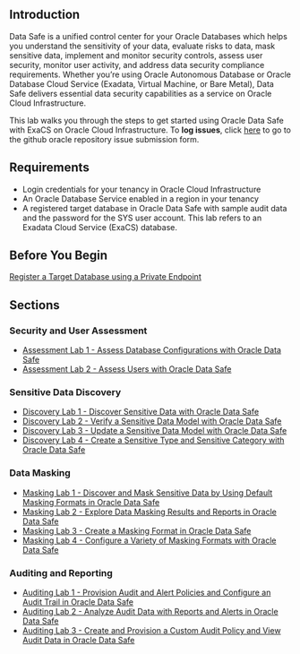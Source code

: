 ## Introduction

Data Safe is a unified control center for your Oracle Databases which helps you understand the sensitivity of your data, evaluate risks to data, mask sensitive data, implement and monitor security controls, assess user security, monitor user activity, and address data security compliance requirements. Whether you’re using Oracle Autonomous Database or Oracle Database Cloud Service (Exadata, Virtual Machine, or Bare Metal), Data Safe delivers essential data security capabilities as a service on Oracle Cloud Infrastructure.

This lab walks you through the steps to get started using Oracle Data Safe with ExaCS on Oracle Cloud Infrastructure. To **log issues**, click [here](https://github.com/oracle/learning-library/issues/new) to go to the github oracle repository issue submission form.

## Requirements

- Login credentials for your tenancy in Oracle Cloud Infrastructure
- An Oracle Database Service enabled in a region in your tenancy
- A registered target database in Oracle Data Safe with sample audit data and the password for the SYS user account. This lab refers to an Exadata Cloud Service (ExaCS) database.

## Before You Begin

[Register a Target Database using a Private Endpoint](DataSafePE.md)

## Sections

### Security and User Assessment
- [Assessment Lab 1 - Assess Database Configurations with Oracle Data Safe](DataSafeAssessment.md)
- [Assessment Lab 2 - Assess Users with Oracle Data Safe](DataSafeAssessment2.md)

### Sensitive Data Discovery
- [Discovery Lab 1 - Discover Sensitive Data with Oracle Data Safe](DataSafeSDD.md)
- [Discovery Lab 2 - Verify a Sensitive Data Model with Oracle Data Safe](DataSafeSDD2.md)
- [Discovery Lab 3 - Update a Sensitive Data Model with Oracle Data Safe](DataSafeSDD3.md)
- [Discovery Lab 4 - Create a Sensitive Type and Sensitive Category with Oracle Data Safe](DataSafeSDD4.md)

### Data Masking
- [Masking Lab 1 - Discover and Mask Sensitive Data by Using Default Masking Formats in Oracle Data Safe](DataSafeDM.md)
- [Masking Lab 2 - Explore Data Masking Results and Reports in Oracle Data Safe](DataSafeDM2.md)
- [Masking Lab 3 - Create a Masking Format in Oracle Data Safe](DataSafeDM3.md)
- [Masking Lab 4 - Configure a Variety of Masking Formats with Oracle Data Safe](DataSafeDM4.md)

### Auditing and Reporting
- [Auditing Lab 1 - Provision Audit and Alert Policies and Configure an Audit Trail in Oracle Data Safe](DataSafeAudit.md)
- [Auditing Lab 2 - Analyze Audit Data with Reports and Alerts in Oracle Data Safe](DataSafeAudit2.md)
- [Auditing Lab 3 - Create and Provision a Custom Audit Policy and View Audit Data in Oracle Data Safe](DataSafeAudit3.md)
